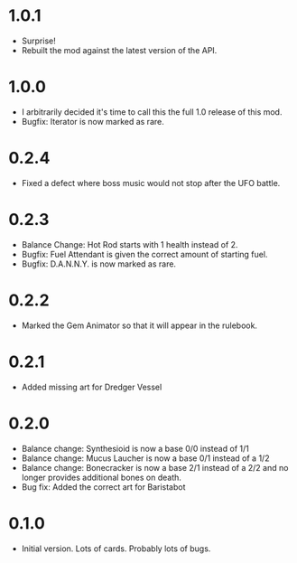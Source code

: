 # 1.0.1
- Surprise!
- Rebuilt the mod against the latest version of the API.

# 1.0.0
- I arbitrarily decided it's time to call this the full 1.0 release of this mod.
- Bugfix: Iterator is now marked as rare.

# 0.2.4
- Fixed a defect where boss music would not stop after the UFO battle.

# 0.2.3
- Balance Change: Hot Rod starts with 1 health instead of 2.
- Bugfix: Fuel Attendant is given the correct amount of starting fuel.
- Bugfix: D.A.N.N.Y. is now marked as rare.

# 0.2.2
- Marked the Gem Animator so that it will appear in the rulebook.

# 0.2.1
- Added missing art for Dredger Vessel

# 0.2.0
- Balance change: Synthesioid is now a base 0/0 instead of 1/1
- Balance change: Mucus Laucher is now a base 0/1 instead of a 1/2
- Balance change: Bonecracker is now a base 2/1 instead of a 2/2 and no longer provides additional bones on death.
- Bug fix: Added the correct art for Baristabot

# 0.1.0

- Initial version. Lots of cards. Probably lots of bugs.
